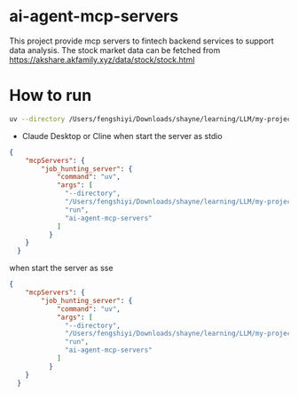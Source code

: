 # ai-agent-mcp-servers
This project provide mcp servers to fintech backend services to support data analysis.
The stock market data can be fetched from https://akshare.akfamily.xyz/data/stock/stock.html

# How to run
```bash
uv --directory /Users/fengshiyi/Downloads/shayne/learning/LLM/my-projects/fintech/ai-agent-mcp-servers/src/financial_mcp_server run ai-agent-mcp-servers
```
- Claude Desktop or Cline
when start the server as stdio
```json
{
    "mcpServers": {
        "job_hunting_server": {
            "command": "uv",
            "args": [
              "--directory",
              "/Users/fengshiyi/Downloads/shayne/learning/LLM/my-projects/fintech/ai-agent-mcp-servers/src/financial_mcp_server",
              "run",
              "ai-agent-mcp-servers"
            ]
          }
    }
  }

```
when start the server as sse
```json
{
    "mcpServers": {
        "job_hunting_server": {
            "command": "uv",
            "args": [
              "--directory",
              "/Users/fengshiyi/Downloads/shayne/learning/LLM/my-projects/fintech/ai-agent-mcp-servers/src/financial_mcp_server",
              "run",
              "ai-agent-mcp-servers"
            ]
          }
    }
  }

```